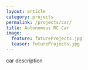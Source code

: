 ```yaml
---
layout: article
category: projects
permalink: /projects/car/
title: Autonomous RC Car
image:
  feature: futureProjects.jpg
  teaser: futureProjects.jpg
---
```


car description